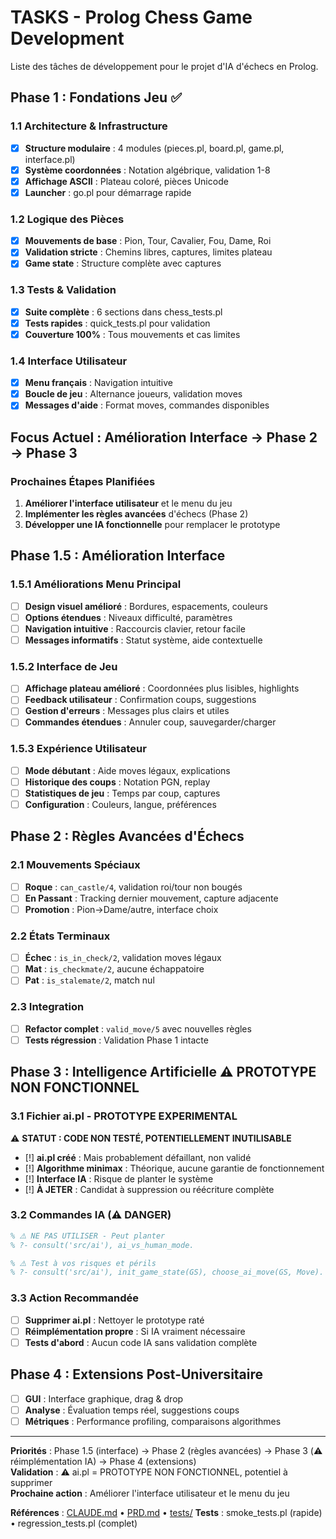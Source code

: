 # TASKS - Prolog Chess Game Development

Liste des tâches de développement pour le projet d'IA d'échecs en Prolog.

## Phase 1 : Fondations Jeu ✅

### 1.1 Architecture & Infrastructure
- [x] **Structure modulaire** : 4 modules (pieces.pl, board.pl, game.pl, interface.pl)
- [x] **Système coordonnées** : Notation algébrique, validation 1-8
- [x] **Affichage ASCII** : Plateau coloré, pièces Unicode
- [x] **Launcher** : go.pl pour démarrage rapide

### 1.2 Logique des Pièces
- [x] **Mouvements de base** : Pion, Tour, Cavalier, Fou, Dame, Roi
- [x] **Validation stricte** : Chemins libres, captures, limites plateau
- [x] **Game state** : Structure complète avec captures

### 1.3 Tests & Validation
- [x] **Suite complète** : 6 sections dans chess_tests.pl
- [x] **Tests rapides** : quick_tests.pl pour validation
- [x] **Couverture 100%** : Tous mouvements et cas limites

### 1.4 Interface Utilisateur
- [x] **Menu français** : Navigation intuitive
- [x] **Boucle de jeu** : Alternance joueurs, validation moves
- [x] **Messages d'aide** : Format moves, commandes disponibles

## Focus Actuel : Amélioration Interface → Phase 2 → Phase 3

### Prochaines Étapes Planifiées
1. **Améliorer l'interface utilisateur** et le menu du jeu
2. **Implémenter les règles avancées** d'échecs (Phase 2)  
3. **Développer une IA fonctionnelle** pour remplacer le prototype

## Phase 1.5 : Amélioration Interface

### 1.5.1 Améliorations Menu Principal
- [ ] **Design visuel amélioré** : Bordures, espacements, couleurs
- [ ] **Options étendues** : Niveaux difficulté, paramètres
- [ ] **Navigation intuitive** : Raccourcis clavier, retour facile
- [ ] **Messages informatifs** : Statut système, aide contextuelle

### 1.5.2 Interface de Jeu  
- [ ] **Affichage plateau amélioré** : Coordonnées plus lisibles, highlights
- [ ] **Feedback utilisateur** : Confirmation coups, suggestions
- [ ] **Gestion d'erreurs** : Messages plus clairs et utiles
- [ ] **Commandes étendues** : Annuler coup, sauvegarder/charger

### 1.5.3 Expérience Utilisateur
- [ ] **Mode débutant** : Aide moves légaux, explications
- [ ] **Historique des coups** : Notation PGN, replay
- [ ] **Statistiques de jeu** : Temps par coup, captures
- [ ] **Configuration** : Couleurs, langue, préférences

## Phase 2 : Règles Avancées d'Échecs

### 2.1 Mouvements Spéciaux
- [ ] **Roque** : `can_castle/4`, validation roi/tour non bougés
- [ ] **En Passant** : Tracking dernier mouvement, capture adjacente
- [ ] **Promotion** : Pion→Dame/autre, interface choix

### 2.2 États Terminaux  
- [ ] **Échec** : `is_in_check/2`, validation moves légaux
- [ ] **Mat** : `is_checkmate/2`, aucune échappatoire
- [ ] **Pat** : `is_stalemate/2`, match nul

### 2.3 Integration
- [ ] **Refactor complet** : `valid_move/5` avec nouvelles règles
- [ ] **Tests régression** : Validation Phase 1 intacte

## Phase 3 : Intelligence Artificielle ⚠️ PROTOTYPE NON FONCTIONNEL

### 3.1 Fichier ai.pl - PROTOTYPE EXPERIMENTAL
⚠️ **STATUT : CODE NON TESTÉ, POTENTIELLEMENT INUTILISABLE**
- [!] **ai.pl créé** : Mais probablement défaillant, non validé
- [!] **Algorithme minimax** : Théorique, aucune garantie de fonctionnement
- [!] **Interface IA** : Risque de planter le système
- [!] **À JETER** : Candidat à suppression ou réécriture complète

### 3.2 Commandes IA (⚠️ DANGER)
```prolog
% ⚠️ NE PAS UTILISER - Peut planter
% ?- consult('src/ai'), ai_vs_human_mode.

% ⚠️ Test à vos risques et périls
% ?- consult('src/ai'), init_game_state(GS), choose_ai_move(GS, Move).
```

### 3.3 Action Recommandée
- [ ] **Supprimer ai.pl** : Nettoyer le prototype raté
- [ ] **Réimplémentation propre** : Si IA vraiment nécessaire
- [ ] **Tests d'abord** : Aucun code IA sans validation complète

## Phase 4 : Extensions Post-Universitaire

- [ ] **GUI** : Interface graphique, drag & drop
- [ ] **Analyse** : Évaluation temps réel, suggestions coups
- [ ] **Métriques** : Performance profiling, comparaisons algorithmes

---

**Priorités** : Phase 1.5 (interface) → Phase 2 (règles avancées) → Phase 3 (⚠️ réimplémentation IA) → Phase 4 (extensions)  
**Validation** : ⚠️ ai.pl = PROTOTYPE NON FONCTIONNEL, potentiel à supprimer  
**Prochaine action** : Améliorer l'interface utilisateur et le menu du jeu

**Références** : [CLAUDE.md](.claude/CLAUDE.md) • [PRD.md](PRD.md) • [tests/](tests/) 
**Tests** : smoke_tests.pl (rapide) • regression_tests.pl (complet)